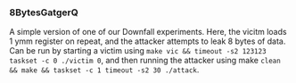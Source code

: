 ### 8BytesGatgerQ
A simple version of one of our Downfall experiments. Here, the vicitm loads 1 ymm register on repeat, and the attacker attempts to leak 8 bytes of data. 
Can be run by starting a victim using ```make vic && timeout -s2 123123 taskset -c 0 ./victim 0```, and then running the attacker using make ```clean && make && taskset -c 1 timeout -s2 30 ./attack```.
